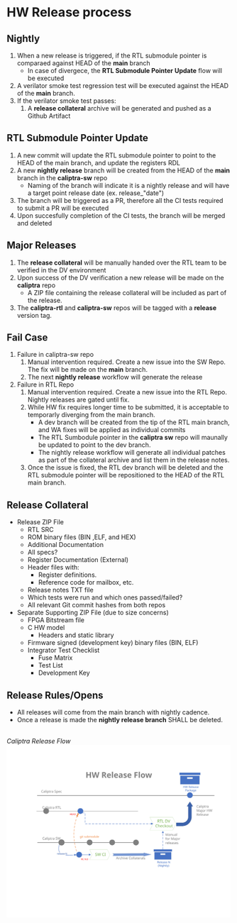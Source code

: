 # HW Release process

## Nightly

1. When a new release is triggered, if the RTL submodule pointer is comparaed against HEAD of the **main** branch
    - In case of divergece, the **RTL Submodule Pointer Update** flow will be executed
2. A verilator smoke test regression test will be executed against the HEAD of the **main** branch.
3. If the verilator smoke test passes:
    1. A **release collateral** archive will be generated and pushed as a Github Artifact

## RTL Submodule Pointer Update

1. A new commit will update the RTL submodule pointer to point to the HEAD of the main branch, and update the registers RDL
2. A new **nightly release** branch will be created from the HEAD of the **main** branch in the **caliptra-sw** repo
   - Naming of the branch will indicate it is a nightly release and will have a target point release date (ex. release_"date")
3. The branch will be triggered as a PR, therefore all the CI tests required to submit a PR will be executed
4. Upon succesfully completion of the CI tests, the branch will be merged and deleted

## Major Releases

1. The **release collateral** will be manually handed over the RTL team to be verified in the DV environment
2. Upon success of the DV verification a new release will be made on the **caliptra** repo
    -  A ZIP file containing the release collateral will be included as part of the release.
4. The **caliptra-rtl** and **caliptra-sw** repos will be tagged with a **release** version tag.

## Fail Case

1. Failure in caliptra-sw repo
    1. Manual intervention required. Create a new issue into the SW Repo. The fix will be made on the **main** branch.
    2. The next **nightly release** workflow will generate the release
2. Failure in RTL Repo
    1. Manual intervention required. Create a new issue into the RTL Repo. Nightly releases are gated until fix.
    2. While HW fix requires longer time to be submitted, it is acceptable to temporarly diverging from the main branch.
        - A dev branch will be created from the tip of the RTL main branch, and WA fixes will be applied as individual commits
        - The RTL Sumbodule pointer in the **caliptra sw** repo will maunally be updated to point to the dev branch.
        - The nightly release workflow will generate all individual patches as part of the collateral archive and list them in the release notes.
    4. Once the issue is fixed, the RTL dev branch will be deleted and the RTL submodule pointer will be repositioned to the HEAD of the RTL main branch.

## Release Collateral

- Release ZIP File
  - RTL SRC
  - ROM binary files (BIN ,ELF, and HEX)
  - Additional Documentation
  - All specs?
  - Register Documentation (External)
  - Header files with:
    - Register definitions.
    - Reference code for mailbox, etc.
  - Release notes TXT file
  - Which tests were run and which ones passed/failed?
  - All relevant Git commit hashes from both repos
- Separate Supporting ZIP File (due to size concerns)
  - FPGA Bitstream file
  - C HW model
    - Headers and static library
  - Firmware signed (development key) binary files (BIN, ELF)
  - Integrator Test Checklist
    - Fuse Matrix
    - Test List
    - Development Key

## Release Rules/Opens

- All releases will come from the main branch with nightly cadence.
- Once a release is made the **nightly release branch** SHALL be deleted.

<br> *Caliptra Release Flow*
![Caliptra Release Flow Chart](doc/images/Caliptra_release_flow.svg)
